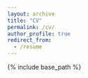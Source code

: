 ```yaml
---
layout: archive
title: "CV"
permalink: /cv/
author_profile: true
redirect_from:
  - /resume
---
```


{% include base_path %}
